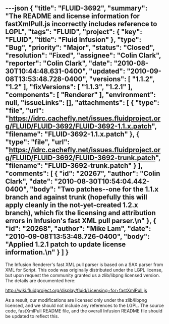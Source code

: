 ---json
{
  "title": "FLUID-3692",
  "summary": "The README and license information for fastXmlPull.js incorrectly includes reference to LGPL",
  "tags": "FLUID",
  "project": {
    "key": "FLUID",
    "title": "Fluid Infusion"
  },
  "type": "Bug",
  "priority": "Major",
  "status": "Closed",
  "resolution": "Fixed",
  "assignee": "Colin Clark",
  "reporter": "Colin Clark",
  "date": "2010-08-30T10:44:48.631-0400",
  "updated": "2010-09-08T13:53:48.728-0400",
  "versions": [
    "1.1.2",
    "1.2"
  ],
  "fixVersions": [
    "1.1.3",
    "1.2.1"
  ],
  "components": [
    "Renderer"
  ],
  "environment": null,
  "issueLinks": [],
  "attachments": [
    {
      "type": "file",
      "url": "https://idrc.cachefly.net/issues.fluidproject.org/FLUID/FLUID-3692/FLUID-3692-1.1.x.patch",
      "filename": "FLUID-3692-1.1.x.patch"
    },
    {
      "type": "file",
      "url": "https://idrc.cachefly.net/issues.fluidproject.org/FLUID/FLUID-3692/FLUID-3692-trunk.patch",
      "filename": "FLUID-3692-trunk.patch"
    }
  ],
  "comments": [
    {
      "id": "20267",
      "author": "Colin Clark",
      "date": "2010-08-30T10:54:04.442-0400",
      "body": "Two patches--one for the 1.1.x branch and against trunk (hopefully this will apply cleanly in the not-yet-created 1.2.x branch), which fix the licensing and attribution errors in Infusion's fast XML pull parser.\n"
    },
    {
      "id": "20268",
      "author": "Mike Lam",
      "date": "2010-09-08T13:53:48.726-0400",
      "body": "Applied 1.2.1 patch to update license information.\n"
    }
  ]
}
---
The Infusion Renderer's fast XML pull parser is based on a SAX parser from XML for Script. This code was originally distributed under the LGPL license, but upon request the community granted us a zlib/libpng licensed version. The details are documented here:

<http://wiki.fluidproject.org/display/fluid/Licensing+for+fastXmlPull.js>

As a result, our modifications are licensed only under the zlib/libpng licensed, and we should not include any references to the LGPL. The source code, fastXmlPull README file, and the overall Infusion README file should be updated to reflect this.

        